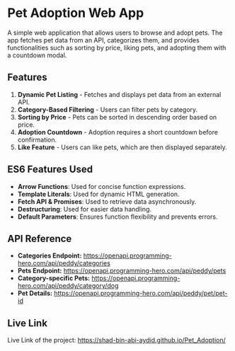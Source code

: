 # Pet Adoption Web App

A simple web application that allows users to browse and adopt pets. The app fetches pet data from an API, categorizes them, and provides functionalities such as sorting by price, liking pets, and adopting them with a countdown modal.

## Features

1. **Dynamic Pet Listing** - Fetches and displays pet data from an external API.
2. **Category-Based Filtering** - Users can filter pets by category.
3. **Sorting by Price** - Pets can be sorted in descending order based on price.
4. **Adoption Countdown** - Adoption requires a short countdown before confirmation.
5. **Like Feature** - Users can like pets, which are then displayed separately.

## ES6 Features Used

- **Arrow Functions**: Used for concise function expressions.
- **Template Literals**: Used for dynamic HTML generation.
- **Fetch API & Promises**: Used to retrieve data asynchronously.
- **Destructuring**: Used for easier data handling.
- **Default Parameters**: Ensures function flexibility and prevents errors.

## API Reference

- **Categories Endpoint:** https://openapi.programming-hero.com/api/peddy/categories
- **Pets Endpoint:** https://openapi.programming-hero.com/api/peddy/pets
- **Category-specific Pets:**  https://openapi.programming-hero.com/api/peddy/category/dog
- **Pet Details:** https://openapi.programming-hero.com/api/peddy/pet/pet-id

## Live Link
Live Link of the project: https://shad-bin-abi-aydid.github.io/Pet_Adoption/
